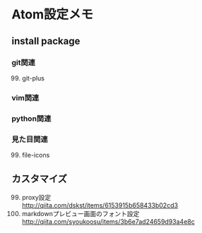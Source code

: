 # Atom設定メモ

## install package
### git関連
99. git-plus

### vim関連

### python関連

### 見た目関連
99. file-icons

## カスタマイズ
99. proxy設定  
http://qiita.com/dskst/items/6153915b658433b02cd3
99. markdownプレビュー画面のフォント設定  
http://qiita.com/syoukoosu/items/3b6e7ad24659d93a4e8c
